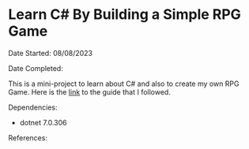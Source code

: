 # Learn C# By Building a Simple RPG Game

Date Started: 08/08/2023

Date Completed: 

This is a mini-project to learn about C# and also to create my own RPG Game. Here is the [link](https://soscsrpg.com/) to the guide that I followed.

Dependencies:
- dotnet 7.0.306

References:
<!-- - [BeautifulSoup4 API](https://www.crummy.com/software/BeautifulSoup/bs4/doc/) -->